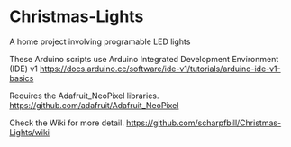 # Christmas-Lights
A home project involving programable LED lights

These Arduino scripts use Arduino Integrated Development Environment (IDE) v1
https://docs.arduino.cc/software/ide-v1/tutorials/arduino-ide-v1-basics

Requires the Adafruit_NeoPixel libraries. 
https://github.com/adafruit/Adafruit_NeoPixel

Check the Wiki for more detail.
https://github.com/scharpfbill/Christmas-Lights/wiki

